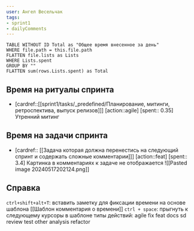 ```yaml
---
user: Ангел Весельчак
tags:
- sprint1
- dailyComments
---
```




```dataview 
TABLE WITHOUT ID Total as "Общее время внесенное за день"
WHERE file.path = this.file.path 
FLATTEN file.lists as Lists
WHERE Lists.spent
GROUP BY ""
FLATTEN sum(rows.Lists.spent) as Total
```
## Время на ритуалы спринта
 
 * [cardref::[[sprint1/tasks/_predefined/Планирование, митинги, ретроспектива, выпуск релизов]]]
  [action::agile] 
  [spent:: 0.35]
   Утренний митинг

## Время на задачи спринта

* [cardref:: [[Задача которая должна перенестись на следующий спринт и содержать сложные комментарии]]]
  [action::feat]
  [spent:: 3.4]
  Картинка  в комментариях к задаче не отображается  ![[Pasted image 20240517202124.png]] 
   
## Справка

`ctrl+shift+alt+T`:
	вставить заметку для фиксации времени на основе шаблона [[Шаблон комментария о времени]] 
`ctrl + space`:
	прыгнуть к следующему курсоры в шаблоне
типы действий:
	agile
	fix
	feat
	docs
	sd
	review
	test
	other
	analysis
	refactor


